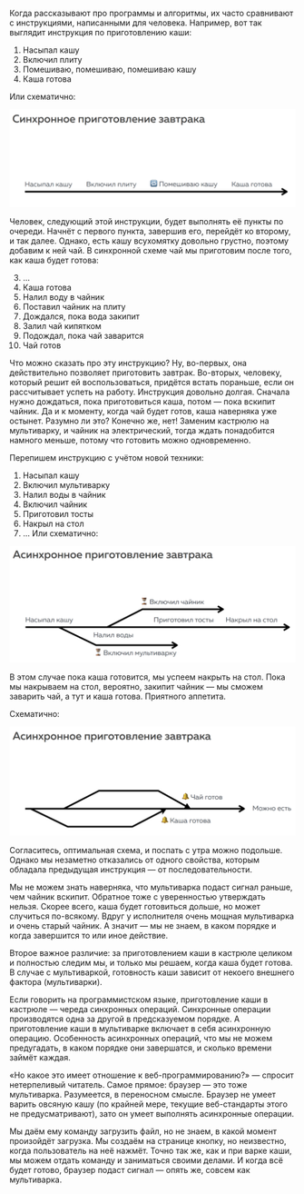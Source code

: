 Когда рассказывают про программы и алгоритмы, их часто сравнивают с инструкциями, написанными для человека. Например, вот так выглядит инструкция по приготовлению каши:

1. Насыпал кашу
2. Включил плиту
3. Помешиваю, помешиваю, помешиваю кашу
4. Каша готова

Или схематично:

![рис. 4-1](assets/4-1.png)

Человек, следующий этой инструкции, будет выполнять её пункты по очереди. Начнёт с первого пункта, завершив его, перейдёт ко второму, и так далее. Однако, есть кашу всухомятку довольно грустно, поэтому добавим к ней чай. В синхронной схеме чай мы приготовим после того, как каша будет готова:

3. …
4. Каша готова
5. Налил воду в чайник
6. Поставил чайник на плиту
7. Дождался, пока вода закипит
8. Залил чай кипятком
9. Подождал, пока чай заварится
10. Чай готов

Что можно сказать про эту инструкцию? Ну, во-первых, она действительно позволяет приготовить завтрак. Во-вторых, человеку, который решит ей воспользоваться, придётся встать пораньше, если он рассчитывает успеть на работу. Инструкция довольно долгая. Сначала нужно дождаться, пока приготовиться каша, потом — пока вскипит чайник. Да и к моменту, когда чай будет готов, каша наверняка уже остынет. Разумно ли это? Конечно же, нет! Заменим кастрюлю на мультиварку, и чайник на электрический, тогда ждать понадобится намного меньше, потому что готовить можно одновременно.

Перепишем инструкцию с учётом новой техники:

1. Насыпал кашу
2. Включил мультиварку
3. Налил воды в чайник
4. Включил чайник
5. Приготовил тосты
7. Накрыл на стол
8. …
Или схематично:

![рис. 4-2](assets/4-2.png)

В этом случае пока каша готовится, мы успеем накрыть на стол. Пока мы накрываем на стол, вероятно, закипит чайник — мы сможем заварить чай, а тут и каша готова. Приятного аппетита.

Схематично:

![рис. 4-3](assets/4-3.png)

Согласитесь, оптимальная схема, и поспать с утра можно подольше. Однако мы незаметно отказались от одного свойства, которым обладала предыдущая инструкция — от последовательности.

Мы не можем знать наверняка, что мультиварка подаст сигнал раньше, чем чайник вскипит. Обратное тоже с уверенностью утверждать нельзя. Скорее всего, каша будет готовиться дольше, но может случиться по-всякому. Вдруг у исполнителя очень мощная мультиварка и очень старый чайник. А значит — мы не знаем, в каком порядке и когда завершится то или иное действие.

Второе важное различие: за приготовлением каши в кастрюле целиком и полностью следим мы, и только мы решаем, когда каша будет готова. В случае с мультиваркой, готовность каши зависит от некоего внешнего фактора (мультиварки).

Если говорить на программистском языке, приготовление каши в кастрюле — череда синхронных операций. Синхронные операции производятся одна за другой в предсказуемом порядке. А приготовление каши в мультиварке включает в себя асинхронную операцию. Особенность асинхронных операций, что мы не можем предугадать, в каком порядке они завершатся, и сколько времени займёт каждая.

«Но какое это имеет отношение к веб-программированию?» — спросит нетерпеливый читатель. Самое прямое: браузер — это тоже мультиварка. Разумеется, в переносном смысле. Браузер не умеет варить овсяную кашу (по крайней мере, текущие веб-стандарты этого не предусматривают), зато он умеет выполнять асинхронные операции.

Мы даём ему команду загрузить файл, но не знаем, в какой момент произойдёт загрузка. Мы создаём на странице кнопку, но неизвестно, когда пользователь на неё нажмёт. Точно так же, как и при варке каши, мы можем отдать команду и заниматься своими делами. И когда всё будет готово, браузер подаст сигнал — опять же, совсем как мультиварка.

